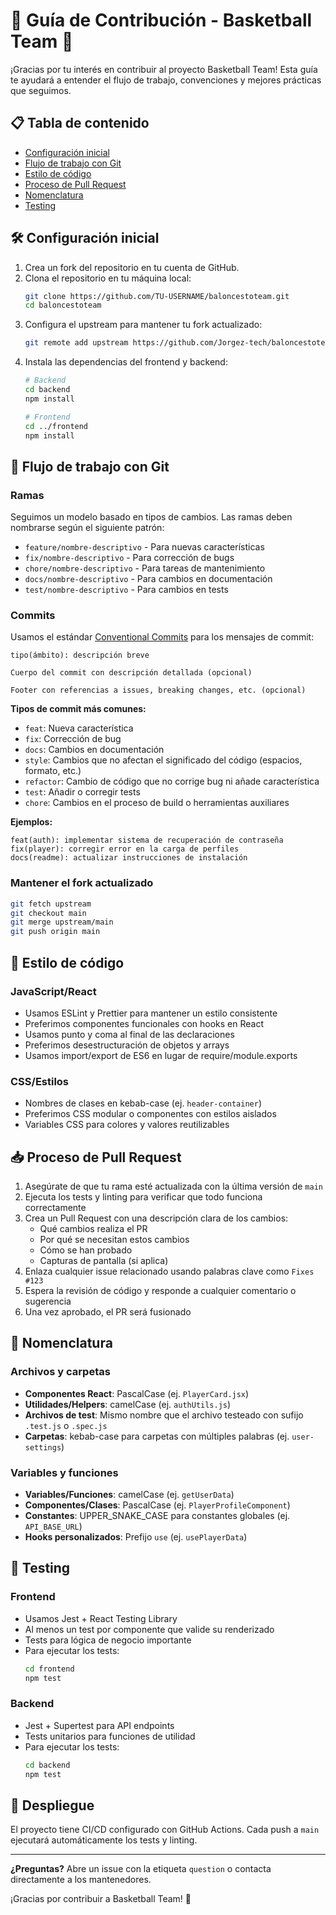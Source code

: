 # 🤝 Guía de Contribución - Basketball Team 🏀

¡Gracias por tu interés en contribuir al proyecto Basketball Team! Esta guía te ayudará a entender el flujo de trabajo, convenciones y mejores prácticas que seguimos.

## 📋 Tabla de contenido

- [Configuración inicial](#configuración-inicial)
- [Flujo de trabajo con Git](#flujo-de-trabajo-con-git)
- [Estilo de código](#estilo-de-código)
- [Proceso de Pull Request](#proceso-de-pull-request)
- [Nomenclatura](#nomenclatura)
- [Testing](#testing)

## 🛠️ Configuración inicial

1. Crea un fork del repositorio en tu cuenta de GitHub.
2. Clona el repositorio en tu máquina local:
   ```bash
   git clone https://github.com/TU-USERNAME/baloncestoteam.git
   cd baloncestoteam
   ```
3. Configura el upstream para mantener tu fork actualizado:
   ```bash
   git remote add upstream https://github.com/Jorgez-tech/baloncestoteam.git
   ```
4. Instala las dependencias del frontend y backend:
   ```bash
   # Backend
   cd backend
   npm install
   
   # Frontend
   cd ../frontend
   npm install
   ```

## 🌿 Flujo de trabajo con Git

### Ramas

Seguimos un modelo basado en tipos de cambios. Las ramas deben nombrarse según el siguiente patrón:

- `feature/nombre-descriptivo` - Para nuevas características
- `fix/nombre-descriptivo` - Para corrección de bugs
- `chore/nombre-descriptivo` - Para tareas de mantenimiento
- `docs/nombre-descriptivo` - Para cambios en documentación
- `test/nombre-descriptivo` - Para cambios en tests

### Commits

Usamos el estándar [Conventional Commits](https://www.conventionalcommits.org/) para los mensajes de commit:

```
tipo(ámbito): descripción breve

Cuerpo del commit con descripción detallada (opcional)

Footer con referencias a issues, breaking changes, etc. (opcional)
```

**Tipos de commit más comunes:**
- `feat`: Nueva característica
- `fix`: Corrección de bug
- `docs`: Cambios en documentación
- `style`: Cambios que no afectan el significado del código (espacios, formato, etc.)
- `refactor`: Cambio de código que no corrige bug ni añade característica
- `test`: Añadir o corregir tests
- `chore`: Cambios en el proceso de build o herramientas auxiliares

**Ejemplos:**
```
feat(auth): implementar sistema de recuperación de contraseña
fix(player): corregir error en la carga de perfiles
docs(readme): actualizar instrucciones de instalación
```

### Mantener el fork actualizado

```bash
git fetch upstream
git checkout main
git merge upstream/main
git push origin main
```

## 🎨 Estilo de código

### JavaScript/React

- Usamos ESLint y Prettier para mantener un estilo consistente
- Preferimos componentes funcionales con hooks en React
- Usamos punto y coma al final de las declaraciones
- Preferimos desestructuración de objetos y arrays
- Usamos import/export de ES6 en lugar de require/module.exports

### CSS/Estilos

- Nombres de clases en kebab-case (ej. `header-container`)
- Preferimos CSS modular o componentes con estilos aislados
- Variables CSS para colores y valores reutilizables

## 📥 Proceso de Pull Request

1. Asegúrate de que tu rama esté actualizada con la última versión de `main`
2. Ejecuta los tests y linting para verificar que todo funciona correctamente
3. Crea un Pull Request con una descripción clara de los cambios:
   - Qué cambios realiza el PR
   - Por qué se necesitan estos cambios
   - Cómo se han probado
   - Capturas de pantalla (si aplica)
4. Enlaza cualquier issue relacionado usando palabras clave como `Fixes #123`
5. Espera la revisión de código y responde a cualquier comentario o sugerencia
6. Una vez aprobado, el PR será fusionado

## 📝 Nomenclatura

### Archivos y carpetas

- **Componentes React**: PascalCase (ej. `PlayerCard.jsx`)
- **Utilidades/Helpers**: camelCase (ej. `authUtils.js`)
- **Archivos de test**: Mismo nombre que el archivo testeado con sufijo `.test.js` o `.spec.js`
- **Carpetas**: kebab-case para carpetas con múltiples palabras (ej. `user-settings`)

### Variables y funciones

- **Variables/Funciones**: camelCase (ej. `getUserData`)
- **Componentes/Clases**: PascalCase (ej. `PlayerProfileComponent`)
- **Constantes**: UPPER_SNAKE_CASE para constantes globales (ej. `API_BASE_URL`)
- **Hooks personalizados**: Prefijo `use` (ej. `usePlayerData`)

## 🧪 Testing

### Frontend

- Usamos Jest + React Testing Library
- Al menos un test por componente que valide su renderizado
- Tests para lógica de negocio importante
- Para ejecutar los tests:
  ```bash
  cd frontend
  npm test
  ```

### Backend

- Jest + Supertest para API endpoints
- Tests unitarios para funciones de utilidad
- Para ejecutar los tests:
  ```bash
  cd backend
  npm test
  ```

## 🚀 Despliegue

El proyecto tiene CI/CD configurado con GitHub Actions. Cada push a `main` ejecutará automáticamente los tests y linting.

---

**¿Preguntas?** Abre un issue con la etiqueta `question` o contacta directamente a los mantenedores.

¡Gracias por contribuir a Basketball Team! 🏀

